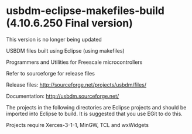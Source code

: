 usbdm-eclipse-makefiles-build (4.10.6.250 Final version)
========================================================
This version is no longer being updated

USBDM files built using Eclipse (using makefiles)

Programmers and Utilities for Freescale microcontrollers

Refer to sourceforge for release files

Release files: http://sourceforge.net/projects/usbdm/files/

Documentation: http://usbdm.sourceforge.net/

The projects in the following directories are Eclipse projects and should be imported into Eclipse to build. It is suggested that you use EGit to do this.

Projects require Xerces-3-1-1, MinGW, TCL and wxWidgets
